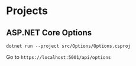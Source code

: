 # Projects

## ASP.NET Core Options

`dotnet run --project src/Options/Options.csproj`

Go to `https://localhost:5001/api/options`
